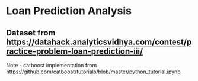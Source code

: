 # Loan Prediction Analysis
## Dataset from https://datahack.analyticsvidhya.com/contest/practice-problem-loan-prediction-iii/
Note -  catboost implementation from https://github.com/catboost/tutorials/blob/master/python_tutorial.ipynb
